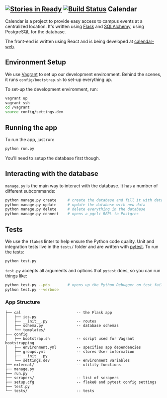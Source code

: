 [![Stories in Ready](https://badge.waffle.io/ADI-Labs/calendar.png?label=ready&title=Ready)](https://waffle.io/ADI-Labs/calendar)
[![Build Status](https://travis-ci.org/ADI-Labs/calendar.svg?branch=master)](https://travis-ci.org/ADI-Labs/calendar)
Calendar
---

Calendar is a project to provide easy access to campus events at a
centralized location. It's written using
[Flask](http://flask.pocoo.org/) and
[SQLAlchemy](http://www.sqlalchemy.org/), using PostgreSQL for the
database.

The front-end is written using React and is being developed at
[calendar-web](http://github.com/adi-labs/calendar-web).

## Environment Setup

We use [Vagrant](http://www.vagrantup.com/) to set up our development
environment. Behind the scenes, it runs `config/bootstrap.sh` to set-up
everything up.

To set-up the development environment, run:

```bash
vagrant up
vagrant ssh
cd /vagrant
source config/settings.dev
```

## Running the app

To run the app, just run:

```bash
python run.py
```

You'll need to setup the database first though.

## Interacting with the database

`manage.py` is the main way to interact with the database. It has a
number of different subcommands:

```bash
python manage.py create     # create the database and fill it with data
python manage.py update     # update the database with new data
python manage.py delete     # delete everything in the database
python manage.py connect    # opens a pgcli REPL to Postgres
```

## Tests

We use the `flake8` linter to help ensure the Python code quality.  Unit
and integration tests live in the `tests/` folder and are written with
[pytest](http://pytest.org/latest/). To run the tests:

```bash
python test.py
```

`test.py` accepts all arguments and options that `pytest` does, so you
can run things like:

```bash
python test.py --pdb        # opens up the Python Debugger on test failure
python test.py --verbose
```

### App Structure
```
├── cal                         -- the Flask app
│   ├── ics.py
│   ├── __init__.py             -- routes
│   ├── schema.py               -- database schemas
│   └── templates/
├── config
│   ├── bootstrap.sh            -- script used for Vagrant bootstrapping
│   ├── environment.yml         -- specifies app dependencies
│   ├── groups.yml              -- stores User information
│   ├── __init__.py
│   └── settings.dev            -- environment variables
├── external/                   -- utility functions
├── manage.py
├── run.py
├── scrapers/                   -- list of scrapers
├── setup.cfg                   -- flake8 and pytest config settings
├── test.py
└── tests/                      -- tests
```
